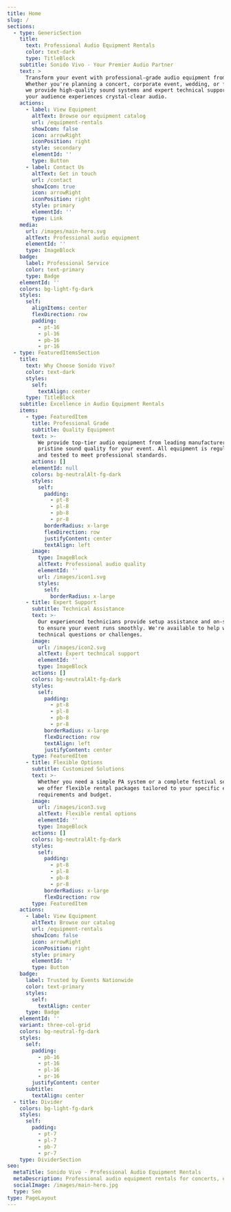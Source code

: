 ```yaml
---
title: Home
slug: /
sections:
  - type: GenericSection
    title:
      text: Professional Audio Equipment Rentals
      color: text-dark
      type: TitleBlock
    subtitle: Sonido Vivo - Your Premier Audio Partner
    text: >
      Transform your event with professional-grade audio equipment from Sonido Vivo. 
      Whether you're planning a concert, corporate event, wedding, or festival, 
      we provide high-quality sound systems and expert technical support to ensure 
      your audience experiences crystal-clear audio.
    actions:
      - label: View Equipment
        altText: Browse our equipment catalog
        url: /equipment-rentals
        showIcon: false
        icon: arrowRight
        iconPosition: right
        style: secondary
        elementId: ''
        type: Button
      - label: Contact Us
        altText: Get in touch
        url: /contact
        showIcon: true
        icon: arrowRight
        iconPosition: right
        style: primary
        elementId: ''
        type: Link
    media:
      url: /images/main-hero.svg
      altText: Professional audio equipment
      elementId: ''
      type: ImageBlock
    badge:
      label: Professional Service
      color: text-primary
      type: Badge
    elementId: ''
    colors: bg-light-fg-dark
    styles:
      self:
        alignItems: center
        flexDirection: row
        padding:
          - pt-16
          - pl-16
          - pb-16
          - pr-16
  - type: FeaturedItemsSection
    title:
      text: Why Choose Sonido Vivo?
      color: text-dark
      styles:
        self:
          textAlign: center
      type: TitleBlock
    subtitle: Excellence in Audio Equipment Rentals
    items:
      - type: FeaturedItem
        title: Professional Grade
        subtitle: Quality Equipment
        text: >-
          We provide top-tier audio equipment from leading manufacturers, ensuring 
          pristine sound quality for your event. All equipment is regularly maintained 
          and tested to meet professional standards.
        actions: []
        elementId: null
        colors: bg-neutralAlt-fg-dark
        styles:
          self:
            padding:
              - pt-8
              - pl-8
              - pb-8
              - pr-8
            borderRadius: x-large
            flexDirection: row
            justifyContent: center
            textAlign: left
        image:
          type: ImageBlock
          altText: Professional audio quality
          elementId: ''
          url: /images/icon1.svg
          styles:
            self:
              borderRadius: x-large
      - title: Expert Support
        subtitle: Technical Assistance
        text: >-
          Our experienced technicians provide setup assistance and on-site support 
          to ensure your event runs smoothly. We're available to help with any 
          technical questions or challenges.
        image:
          url: /images/icon2.svg
          altText: Expert technical support
          elementId: ''
          type: ImageBlock
        actions: []
        colors: bg-neutralAlt-fg-dark
        styles:
          self:
            padding:
              - pt-8
              - pl-8
              - pb-8
              - pr-8
            borderRadius: x-large
            flexDirection: row
            textAlign: left
            justifyContent: center
        type: FeaturedItem
      - title: Flexible Options
        subtitle: Customized Solutions
        text: >-
          Whether you need a simple PA system or a complete festival setup, 
          we offer flexible rental packages tailored to your specific event 
          requirements and budget.
        image:
          url: /images/icon3.svg
          altText: Flexible rental options
          elementId: ''
          type: ImageBlock
        actions: []
        colors: bg-neutralAlt-fg-dark
        styles:
          self:
            padding:
              - pt-8
              - pl-8
              - pb-8
              - pr-8
            borderRadius: x-large
            flexDirection: row
        type: FeaturedItem
    actions:
      - label: View Equipment
        altText: Browse our catalog
        url: /equipment-rentals
        showIcon: false
        icon: arrowRight
        iconPosition: right
        style: primary
        elementId: ''
        type: Button
    badge:
      label: Trusted by Events Nationwide
      color: text-primary
      styles:
        self:
          textAlign: center
      type: Badge
    elementId: ''
    variant: three-col-grid
    colors: bg-neutral-fg-dark
    styles:
      self:
        padding:
          - pb-16
          - pt-16
          - pl-16
          - pr-16
        justifyContent: center
      subtitle:
        textAlign: center
  - title: Divider
    colors: bg-light-fg-dark
    styles:
      self:
        padding:
          - pt-7
          - pl-7
          - pb-7
          - pr-7
    type: DividerSection
seo:
  metaTitle: Sonido Vivo - Professional Audio Equipment Rentals
  metaDescription: Professional audio equipment rentals for concerts, events, weddings, and corporate functions. High-quality sound systems with expert technical support.
  socialImage: /images/main-hero.jpg
  type: Seo
type: PageLayout
---
```

